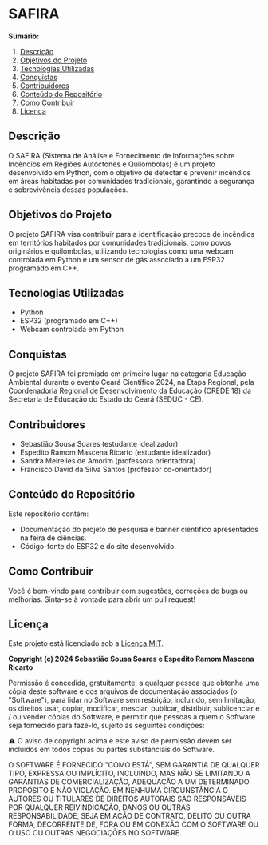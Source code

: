 # SAFIRA

**Sumário:**
1. [Descrição](#descrição)
2. [Objetivos do Projeto](#objetivos-do-projeto)
3. [Tecnologias Utilizadas](#tecnologias-utilizadas)
4. [Conquistas](#conquistas)
5. [Contribuidores](#contribuidores)
6. [Conteúdo do Repositório](#conteúdo-do-repositório)
7. [Como Contribuir](#como-contribuir)
8. [Licença](#licença)

## Descrição

O SAFIRA (Sistema de Análise e Fornecimento de Informações sobre Incêndios em Regiões Autóctones e Quilombolas) é um projeto desenvolvido em Python, com o objetivo de detectar e prevenir incêndios em áreas habitadas por comunidades tradicionais, garantindo a segurança e sobrevivência dessas populações.

## Objetivos do Projeto

O projeto SAFIRA visa contribuir para a identificação precoce de incêndios em territórios habitados por comunidades tradicionais, como povos originários e quilombolas, utilizando tecnologias como uma webcam controlada em Python e um sensor de gás associado a um ESP32 programado em C++.

## Tecnologias Utilizadas

- Python
- ESP32 (programado em C++)
- Webcam controlada em Python

## Conquistas

O projeto SAFIRA foi premiado em primeiro lugar na categoria Educação Ambiental durante o evento Ceará Científico 2024, na Etapa Regional, pela Coordenadoria Regional de Desenvolvimento da Educação (CREDE 18) da Secretaria de Educação do Estado do Ceará (SEDUC - CE).

## Contribuidores

- Sebastião Sousa Soares (estudante idealizador)
- Espedito Ramom Mascena Ricarto (estudante idealizador)
- Sandra Meirelles de Amorim (professora orientadora)
- Francisco David da Silva Santos (professor co-orientador)

## Conteúdo do Repositório

Este repositório contém:
- Documentação do projeto de pesquisa e banner científico apresentados na feira de ciências.
- Código-fonte do ESP32 e do site desenvolvido.

## Como Contribuir

Você é bem-vindo para contribuir com sugestões, correções de bugs ou melhorias. Sinta-se à vontade para abrir um pull request!

## Licença

Este projeto está licenciado sob a [Licença MIT](LICENSE).

**Copyright (c) 2024 Sebastião Sousa Soares e Espedito Ramom Mascena Ricarto**

Permissão é concedida, gratuitamente, a qualquer pessoa que obtenha uma cópia
deste software e dos arquivos de documentação associados (o "Software"), para lidar
no Software sem restrição, incluindo, sem limitação, os direitos
usar, copiar, modificar, mesclar, publicar, distribuir, sublicenciar e / ou vender
cópias do Software, e permitir que pessoas a quem o Software seja
fornecido para fazê-lo, sujeito às seguintes condições:

:warning: O aviso de copyright acima e este aviso de permissão devem ser incluídos em todos
cópias ou partes substanciais do Software.

O SOFTWARE É FORNECIDO "COMO ESTÁ", SEM GARANTIA DE QUALQUER TIPO, EXPRESSA OU
IMPLÍCITO, INCLUINDO, MAS NÃO SE LIMITANDO A GARANTIAS DE COMERCIALIZAÇÃO,
ADEQUAÇÃO A UM DETERMINADO PROPÓSITO E NÃO VIOLAÇÃO. EM NENHUMA CIRCUNSTÂNCIA O
AUTORES OU TITULARES DE DIREITOS AUTORAIS SÃO RESPONSÁVEIS POR QUALQUER REIVINDICAÇÃO, DANOS OU OUTRAS
RESPONSABILIDADE, SEJA EM AÇÃO DE CONTRATO, DELITO OU OUTRA FORMA, DECORRENTE DE,
FORA OU EM CONEXÃO COM O SOFTWARE OU O USO OU OUTRAS NEGOCIAÇÕES NO
SOFTWARE.
